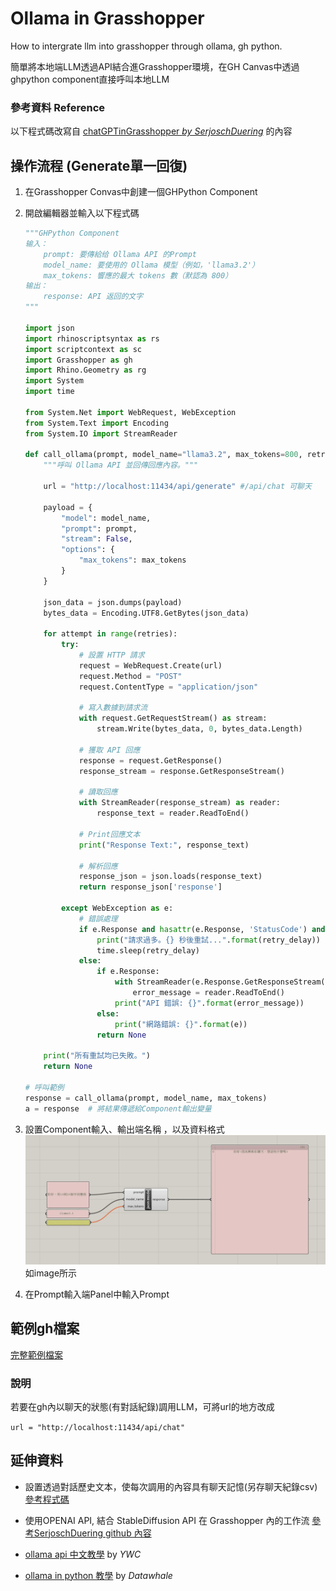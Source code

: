 # Ollama in Grasshopper 

How to intergrate llm into grasshopper through ollama, gh python.

簡單將本地端LLM透過API結合進Grasshopper環境，在GH Canvas中透過ghpython component直接呼叫本地LLM 

### 參考資料 Reference 

以下程式碼改寫自 [chatGPTinGrasshopper *by SerjoschDuering*](https://github.com/SerjoschDuering/chatGPTinGrasshopper) 的內容

## 操作流程  (Generate單一回復)

1. 在Grasshopper Convas中創建一個GHPython Component
2. 開啟編輯器並輸入以下程式碼 
    ``` python
    """GHPython Component
    输入：
        prompt: 要傳給给 Ollama API 的Prompt
        model_name: 要使用的 Ollama 模型（例如，'llama3.2'）
        max_tokens: 響應的最大 tokens 數（默認為 800）
    输出：
        response: API 返回的文字
    """

    import json
    import rhinoscriptsyntax as rs
    import scriptcontext as sc
    import Grasshopper as gh
    import Rhino.Geometry as rg
    import System
    import time

    from System.Net import WebRequest, WebException
    from System.Text import Encoding
    from System.IO import StreamReader

    def call_ollama(prompt, model_name="llama3.2", max_tokens=800, retries=3, retry_delay=5):
        """呼叫 Ollama API 並回傳回應內容。"""

        url = "http://localhost:11434/api/generate" #/api/chat 可聊天

        payload = {
            "model": model_name,
            "prompt": prompt,
            "stream": False,  
            "options": {
                "max_tokens": max_tokens
            }
        }

        json_data = json.dumps(payload)
        bytes_data = Encoding.UTF8.GetBytes(json_data)

        for attempt in range(retries):
            try:
                # 設置 HTTP 請求
                request = WebRequest.Create(url)
                request.Method = "POST"
                request.ContentType = "application/json"

                # 寫入數據到請求流
                with request.GetRequestStream() as stream:
                    stream.Write(bytes_data, 0, bytes_data.Length)

                # 獲取 API 回應
                response = request.GetResponse()
                response_stream = response.GetResponseStream()

                # 讀取回應
                with StreamReader(response_stream) as reader:
                    response_text = reader.ReadToEnd()

                # Print回應文本
                print("Response Text:", response_text)

                # 解析回應
                response_json = json.loads(response_text)
                return response_json['response']

            except WebException as e:
                # 錯誤處理
                if e.Response and hasattr(e.Response, 'StatusCode') and e.Response.StatusCode == 429:
                    print("請求過多。{} 秒後重試...".format(retry_delay))
                    time.sleep(retry_delay)
                else:
                    if e.Response:
                        with StreamReader(e.Response.GetResponseStream()) as reader:
                            error_message = reader.ReadToEnd()
                        print("API 錯誤: {}".format(error_message))
                    else:
                        print("網路錯誤: {}".format(e))
                    return None

        print("所有重試均已失敗。")
        return None

    # 呼叫範例
    response = call_ollama(prompt, model_name, max_tokens)
    a = response  # 將結果傳遞給Component輸出變量

    ```
3. 設置Component輸入、輸出端名稱 ，以及資料格式
![參考圖片](image/ollamainghcanvas.png)
如image所示 

4. 在Prompt輸入端Panel中輸入Prompt

## 範例gh檔案

[完整範例檔案](example_files/ollamaingh.gh)

### 說明

若要在gh內以聊天的狀態(有對話紀錄)調用LLM，可將url的地方改成 

`url = "http://localhost:11434/api/chat"`

## 延伸資料

- 設置透過對話歷史文本，使每次調用的內容具有聊天記憶(另存聊天紀錄csv) [參考程式碼](Ollama-in-Grasshopper/ollamainghwithcsvhistory.py)


- 使用OPENAI API, 結合 StableDiffusion API 在 Grasshopper 內的工作流 [參考SerjoschDuering github 內容](https://github.com/SerjoschDuering/chatGPTinGrasshopper)

- [ollama api 中文教學](https://ywctech.net/ml-ai/ollama-first-try/) by *YWC*
- [ollama in python 教學](https://github.com/datawhalechina/handy-ollama/blob/main/docs/C4/1.%20Ollama%20API%20%E4%BD%BF%E7%94%A8%E6%8C%87%E5%8D%97.md) by *Datawhale*
